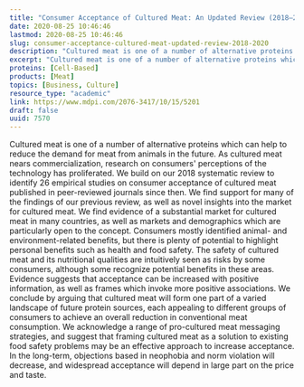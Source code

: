 ```yaml
---
title: "Consumer Acceptance of Cultured Meat: An Updated Review (2018–2020)"
date: 2020-08-25 10:46:46
lastmod: 2020-08-25 10:46:46
slug: consumer-acceptance-cultured-meat-updated-review-2018-2020
description: "Cultured meat is one of a number of alternative proteins which can help to reduce the demand for meat from animals in the future. As cultured meat nears commercialization, research on consumers’ perceptions of the technology has proliferated. We build on our 2018 systematic review to identify 26 empirical studies on consumer acceptance of cultured meat published in peer-reviewed journals since then. We find support for many of the findings of our previous review, as well as novel insights into the market for cultured meat."
excerpt: "Cultured meat is one of a number of alternative proteins which can help to reduce the demand for meat from animals in the future. As cultured meat nears commercialization, research on consumers’ perceptions of the technology has proliferated. We build on our 2018 systematic review to identify 26 empirical studies on consumer acceptance of cultured meat published in peer-reviewed journals since then. We find support for many of the findings of our previous review, as well as novel insights into the market for cultured meat."
proteins: [Cell-Based]
products: [Meat]
topics: [Business, Culture]
resource_type: "academic"
link: https://www.mdpi.com/2076-3417/10/15/5201
draft: false
uuid: 7570
---
```

Cultured meat is one of a number of alternative proteins which can help
to reduce the demand for meat from animals in the future. As cultured
meat nears commercialization, research on consumers' perceptions of the
technology has proliferated. We build on our 2018 systematic review to
identify 26 empirical studies on consumer acceptance of cultured meat
published in peer-reviewed journals since then. We find support for many
of the findings of our previous review, as well as novel insights into
the market for cultured meat. We find evidence of a substantial market
for cultured meat in many countries, as well as markets and demographics
which are particularly open to the concept. Consumers mostly identified
animal- and environment-related benefits, but there is plenty of
potential to highlight personal benefits such as health and food safety.
The safety of cultured meat and its nutritional qualities are
intuitively seen as risks by some consumers, although some recognize
potential benefits in these areas. Evidence suggests that acceptance can
be increased with positive information, as well as frames which invoke
more positive associations. We conclude by arguing that cultured meat
will form one part of a varied landscape of future protein sources, each
appealing to different groups of consumers to achieve an overall
reduction in conventional meat consumption. We acknowledge a range of
pro-cultured meat messaging strategies, and suggest that framing
cultured meat as a solution to existing food safety problems may be an
effective approach to increase acceptance. In the long-term, objections
based in neophobia and norm violation will decrease, and widespread
acceptance will depend in large part on the price and taste.
